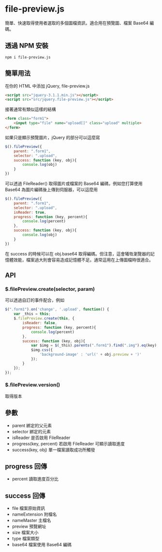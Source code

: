 # file-preview.js
簡單、快速取得使用者選取的多個圖檔資訊，適合用在預覽圖、檔案 Base64 編碼。
## 透過 NPM 安裝
````
npm i file-preview.js
````
## 簡單用法
在你的 HTML 中添加 jQuery, file-preview.js
````html
<script src="jquery-3.1.1.min.js"></script>
<script src="src/jquery.file-preview.js"></script>
````
接著通常有類似這樣的結構
````html
<form class="form1">
    <input type="file" name="upload[]" class="upload" multiple>    
</form>
````
如果只是顯示預覽圖片，jQuery 的部分可以這麼寫
````javascript
$().filePreview({
    parent: ".form1",
    selector: ".upload",
    success: function (key, obj){
        console.log(obj)
    }
})
````
可以透過 FileReader() 取得圖片或檔案的 Base64 編碼，例如您打算使用 Base64 為圖片編碼後上傳到伺服器，可以這麼用
````javascript
$().filePreview({
    parent: ".form1",
    selector: ".upload",
    isReader: true,
    progress: function (key, percent){
        console.log(percent)
    },
    success: function (key, obj){
        console.log(obj)
    }
})
````
在 success 的時候可以在 obj.base64 取得編碼。但注意，這會犧牲瀏覽器的記憶體效能，檔案過大則會容易造成記憶體不足。通常這用在上傳圖檔時很適合。<br>

## API
### $.filePreview.create(selector, param)
可以透過自訂的事件配合，例如
````javascript
$(".form1").on('change', '.upload', function() {
    var _this = this;
    $.filePreview.create(this, {
        isReader: false,
        progress: function (key, percent){
            console.log(percent)
        },
        success: function (key, obj){
            var $img = $(_this).parents(".form1").find(".img").eq(key);
            $img.css({
                'background-image' : 'url(' + obj.preview + ')'
            });
        }
    });
});
````
### $.filePreview.version()
取得版本

## 參數
- parent 綁定的父元素
- selector 綁定的元素
- isReader 是否啟用 FileReader
- progress(key, percent) 若啟用 FileReader 可顯示讀取進度
- success(key, obj) 單一檔案讀取成功所觸發

## progress 回傳
- percent 讀取進度百分比

## success 回傳
- file 檔案原始資訊
- nameExtension 附檔名
- nameMaster 主檔名
- preview 預覽網址
- size 檔案大小
- type 檔案類型
- base64 檔案使用 Base64 編碼
